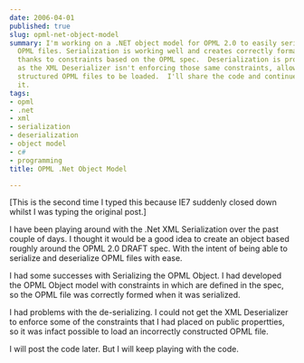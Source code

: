 ```yaml
---
date: 2006-04-01
published: true
slug: opml-net-object-model
summary: I'm working on a .NET object model for OPML 2.0 to easily serialize and deserialize
  OPML files. Serialization is working well and creates correctly formatted files
  thanks to constraints based on the OPML spec.  Deserialization is proving tricky
  as the XML Deserializer isn't enforcing those same constraints, allowing incorrectly
  structured OPML files to be loaded.  I'll share the code and continue working on
  it.
tags:
- opml
- .net
- xml
- serialization
- deserialization
- object model
- c#
- programming
title: OPML .Net Object Model

---
```

[This is the second time I typed this because IE7 suddenly closed down whilst I was typing the original post.] <p />I have been playing around with the .Net XML Serialization over the past couple of days.  I thought it would be a good idea to create an object based roughly around the OPML 2.0 DRAFT spec.  With the intent of being able to serialize and deserialize OPML files with ease.<p />I had some successes with Serializing the OPML Object.  I had developed the OPML Object model with constraints in which are defined in the spec, so the OPML file was correctly formed when it was serialized.<p />I had problems with the de-serializing.  I could not get the XML Deserializer to enforce some of the constraints that I had placed on public propertties, so it was infact possible to load an incorrectly constructed OPML file.<p />I will post the code later.  But I will keep playing with the code.<p />

